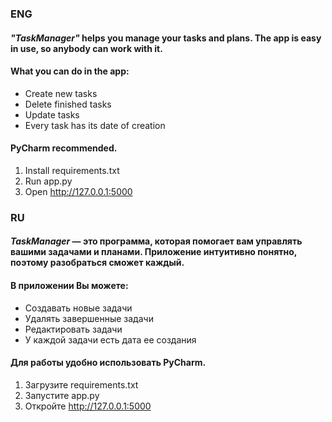 ### ENG
#### _"TaskManager"_ helps you manage your tasks and plans. The app is easy in use, so anybody can work with it.

#### What you can do in the app:
- Create new tasks
- Delete finished tasks
- Update tasks
- Every task has its date of creation

#### PyCharm recommended.
1. Install requirements.txt
2. Run app.py
3. Open http://127.0.0.1:5000


### RU
#### _TaskManager_ — это программа, которая помогает вам управлять вашими задачами и планами. Приложение интуитивно понятно, поэтому разобраться сможет каждый.

#### В приложении Вы можете:
- Создавать новые задачи
- Удалять завершенные задачи
- Редактировать задачи
- У каждой задачи есть дата ее создания

#### Для работы удобно использовать PyCharm.
1. Загрузите requirements.txt
2. Запустите app.py
3. Откройте http://127.0.0.1:5000
